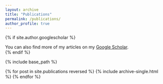 ```yaml
---
layout: archive
title: "Publications"
permalink: /publications/
author_profile: true
---
```


{% if site.author.googlescholar %}
  <div class="wordwrap">You can also find more of my articles on my <a href="{{site.author.googlescholar}}">Google Scholar</a>.</div>
{% endif %}

{% include base_path %}

{% for post in site.publications reversed %}
  {% include archive-single.html %}
{% endfor %}
